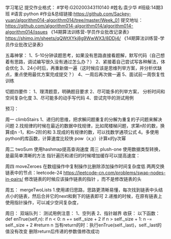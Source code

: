 学习笔记
提交作业格式：
#学号:G20200343110140
#姓名:袁少华
#班级:14期3班
#语言:python
#作业&总结链接:https://github.com/Sackey-yuan/algorithm014-algorithm014/tree/master/Week_01
提交地址：
https://github.com/algorithm014-algorithm014/algorithm014-algorithm014/issues
《14期算法训练营-学员作业批改记录表》
https://shimo.im/sheets/qQWtXYkj8g9WwWX3/8DDj4/ 《14期算法训练营-学员作业批改记录表》

五毒神掌：
1、5-10分钟读题思考，如果没有思路直接看题解，默写代码（自己想着有思路，调试编写很久没有通过怎么办？）
2、紧接着自己尝试写各种解法，体会优化
3、24小时后，再重新做一遍（这时候应该是思维列举方案，并分析优缺点，重点使用最优方案完成提交？）
4、一周后再次做一遍
5、面试前一周恢复性训练

切题四要件：
1、理清题意，明确题目要求
2、尽可能多的列举方案， 分析时间和空间复杂化度
3、尽可能多的动手写代码
4、尝试完毕的测试用例

预习：

周一
climbStairs
1、递归的思维，把求解问题重复的分解为重复的子问题来解决问题
2.找规律的时候在最近的数据中找规律，比如爬楼梯问题，求第n阶的数，换算成n -1，和n-2阶的和
3.现成的有规律的数，可以找数学通项公式
4。多使用python的库函数，计算速度比较快
pow（x,y）计算x的y次幂

周二
twoSum
使用hashmap提高查询速度
周三
plush-one
使用数据类型转换，是最简单清晰的方法
指针遍历和递归的时候增加缓存可以提高速度：



周四
moveZeroes
在数组操作中复制操作比删除添加操作时间复杂度低
两两交换链表中的节点：leetcode-24
https://leetcode-cn.com/problems/swap-nodes-in-pairs/
修改链表的时候应该操作链表的指针 ，而不是修改链表的头

周五：
mergeTwoLists
1.使用递归思路，思路更清晰易懂，每次找到链表中头结点小的链表，然后合并它的next和剩下的链表即可
2.递推的时候，在原有链表上使用指针操作，可以减少空间复杂度，

周日：
双端队列：
测试用例注意：
1、空列表
2、指针越界
收获：
以下函数：
def enTrue(self,n):
        if n < 0:
            n += self._size + 2
        if n > self._size + 1:
            n -= self._size + 2
        #return n
当有return的时：执行enTrue(self._last)，self._last的值没有改变
删除return后传递的参数值修改成功


